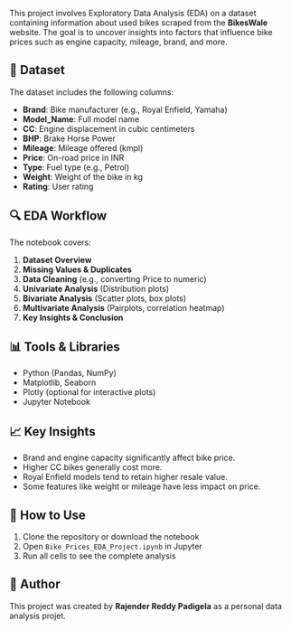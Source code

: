 This project involves Exploratory Data Analysis (EDA) on a dataset containing information about used bikes scraped from the **BikesWale** website. The goal is to uncover insights into factors that influence bike prices such as engine capacity, mileage, brand, and more.

## 📁 Dataset

The dataset includes the following columns:
- **Brand**: Bike manufacturer (e.g., Royal Enfield, Yamaha)
- **Model_Name**: Full model name
- **CC**: Engine displacement in cubic centimeters
- **BHP**: Brake Horse Power
- **Mileage**: Mileage offered (kmpl)
- **Price**: On-road price in INR
- **Type**: Fuel type (e.g., Petrol)
- **Weight**: Weight of the bike in kg
- **Rating**: User rating

## 🔍 EDA Workflow

The notebook covers:
1. **Dataset Overview**
2. **Missing Values & Duplicates**
3. **Data Cleaning** (e.g., converting Price to numeric)
4. **Univariate Analysis** (Distribution plots)
5. **Bivariate Analysis** (Scatter plots, box plots)
6. **Multivariate Analysis** (Pairplots, correlation heatmap)
7. **Key Insights & Conclusion**

## 📊 Tools & Libraries

- Python (Pandas, NumPy)
- Matplotlib, Seaborn
- Plotly (optional for interactive plots)
- Jupyter Notebook

## 📈 Key Insights

- Brand and engine capacity significantly affect bike price.
- Higher CC bikes generally cost more.
- Royal Enfield models tend to retain higher resale value.
- Some features like weight or mileage have less impact on price.

## 🚀 How to Use

1. Clone the repository or download the notebook
2. Open `Bike_Prices_EDA_Project.ipynb` in Jupyter
3. Run all cells to see the complete analysis

## 📌 Author

This project was created by **Rajender Reddy Padigela** as a personal data analysis projet.
